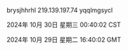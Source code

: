 brysjhhrhl 219.139.197.74 yqqlmgsycl

2024年 10月 30日 星期三 00:40:02 CST

2024年 10月 29日 星期二 16:40:02 GMT
